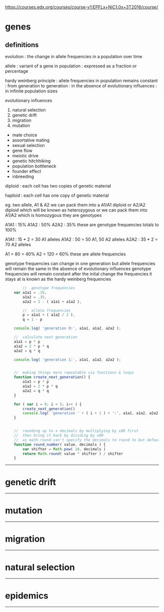 


<https://courses.edx.org/courses/course-v1:EPFLx+NiC1.0x+3T2016/course/>



# genes



## definitions

evolution
:	the change in allele frequencies in a population over time



allele
:	variant of a gene in population
:	expressed as a fraction or percentage



hardy weinberg principle
:	allele frequencies in population remains constant
:	from generation to generation
:	in the absence of evolutionary influences
:	in infinite population sizes



evolutionary influences

1.	natural selection
2.	genetic drift
3.	migration
4.	mutation

+	mate choice
+	assortative mating
+	sexual selection
+	gene flow
+	meiotic drive
+	genetic hitchhiking
+	population bottleneck
+	founder effect
+	inbreeding



diploid
:	each cell has two copies of genetic material

haploid
:	each cell has one copy of genetic material



eg.
two allele, A1 & A2
we can pack them into a A1/A1 diploid or A2/A2 diploid which will be known as heterozygous
or we can pack them into A1/A2 which is homozygous
they are genotypes

A1A1 : 15%
A1A2 : 50%
A2A2 : 35%
these are genotype frequencies
totals to 100%

A1A1 : 15 * 2 = 30 A1 alleles
A1A2 : 50 = 50 A1, 50 A2 alleles
A2A2 : 35 * 2 = 70 A2 alleles

A1 = 80 = 40%
A2 = 120 = 60%
these are allele frequencies

genotype frequencies can change in one generation
but allele frequencies will remain the same in the absence of evolutionary influences
genotype frequencies will remain constant after the inital change
the frequencies it stays at is known as the hardy weinberg frequencies



```js
		//	genotype frequencies
	var a1a1 = .15,
		a1a2 = .35,
		a2a2 = 1 - ( a1a1 + a1a2 ),

		//	allele frequencies
		p = a1a1 + ( a1a2 / 2 ),
		q = 1 - p

	console.log( 'generation 0:', a1a1, a1a2, a2a2 );

	//	calculate next generation
	a1a1 = p * p
	a1a2 = 2 * p * q
	a2a2 = q * q

	console.log( 'generation 1:', a1a1, a1a2, a2a2 );

```

```js

	//	making things more repeatable via functions & loops
	function create_next_generation() {
		a1a1 = p * p
		a1a2 = 2 * p * q
		a2a2 = q * q
	}

	for ( var i = 0; i < 5; i++ ) {
		create_next_generation()
		console.log( 'generation ' + ( i + 1 ) + ':', a1a1, a1a2, a2a2 );
	}

```

```js

	//	rounding up to x decimals by multiplying by x00 first
	//	then bring it back by dividing by x00
	//	as math.round can't specify the decimals to round to but defaults to 0
	function round_number( value, decimals ) {
		var shifter = Math.pow( 10, decimals )
		return Math.round( value * shifter ) / shifter
	}

```



---



# genetic drift



---



# mutation



---



# migration



---



# natural selection



---



# epidemics



---
